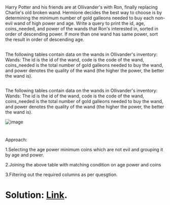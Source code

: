 #
Harry Potter and his friends are at Ollivander's with Ron, finally replacing Charlie's old broken wand.
Hermione decides the best way to choose is by determining the minimum number of gold galleons needed to buy each non-evil wand of high power and age. Write a query to print the id, age, coins_needed, and power of the wands that Ron's interested in, sorted in order of descending power. If more than one wand has same power, sort the result in order of descending age.

##
The following tables contain data on the wands in Ollivander's inventory:
Wands: The id is the id of the wand, code is the code of the wand, coins_needed is the total number of gold galleons needed to buy the wand, and power denotes the quality of the wand (the higher the power, the better the wand is).

##
The following tables contain data on the wands in Ollivander's inventory:
Wands: The id is the id of the wand, code is the code of the wand, coins_needed is the total number of gold galleons needed to buy the wand, and power denotes the quality of the wand (the higher the power, the better the wand is).

![image](https://github.com/DeepanRaju-exe/Hacker_Rank_SQL_Solutions/assets/68472546/8b4ca832-49e2-484e-b5a4-ab4e19b7fa24)

#
Approach:

1.Selecting the age power minimum coins which are not evil and grouping it by age and power.

2.Joining the above table with matching condition on age power and coins 

3.Filtering out the required columns as per quesgtion.

Solution: [Link]().
=========================================================
